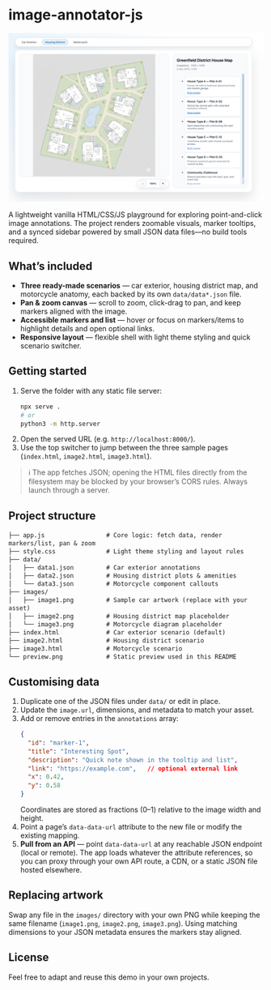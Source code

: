 # image-annotator-js

![Preview](preview.png)

A lightweight vanilla HTML/CSS/JS playground for exploring point-and-click image annotations. The project renders zoomable visuals, marker tooltips, and a synced sidebar powered by small JSON data files—no build tools required.

## What’s included
- **Three ready-made scenarios** &mdash; car exterior, housing district map, and motorcycle anatomy, each backed by its own `data/data*.json` file.
- **Pan & zoom canvas** &mdash; scroll to zoom, click-drag to pan, and keep markers aligned with the image.
- **Accessible markers and list** &mdash; hover or focus on markers/items to highlight details and open optional links.
- **Responsive layout** &mdash; flexible shell with light theme styling and quick scenario switcher.

## Getting started
1. Serve the folder with any static file server:
   ```bash
   npx serve .
   # or
   python3 -m http.server
   ```
2. Open the served URL (e.g. `http://localhost:8000/`).
3. Use the top switcher to jump between the three sample pages (`index.html`, `image2.html`, `image3.html`).

> ℹ️ The app fetches JSON; opening the HTML files directly from the filesystem may be blocked by your browser’s CORS rules. Always launch through a server.

## Project structure
```
├── app.js                 # Core logic: fetch data, render markers/list, pan & zoom
├── style.css              # Light theme styling and layout rules
├── data/
│   ├── data1.json         # Car exterior annotations
│   ├── data2.json         # Housing district plots & amenities
│   └── data3.json         # Motorcycle component callouts
├── images/
│   ├── image1.png         # Sample car artwork (replace with your asset)
│   ├── image2.png         # Housing district map placeholder
│   └── image3.png         # Motorcycle diagram placeholder
├── index.html             # Car exterior scenario (default)
├── image2.html            # Housing district scenario
├── image3.html            # Motorcycle scenario
└── preview.png            # Static preview used in this README
```

## Customising data
1. Duplicate one of the JSON files under `data/` or edit in place.
2. Update the `image.url`, dimensions, and metadata to match your asset.
3. Add or remove entries in the `annotations` array:
   ```json
   {
     "id": "marker-1",
     "title": "Interesting Spot",
     "description": "Quick note shown in the tooltip and list",
     "link": "https://example.com",   // optional external link
     "x": 0.42,
     "y": 0.58
   }
   ```
   Coordinates are stored as fractions (0–1) relative to the image width and height.
4. Point a page’s `data-data-url` attribute to the new file or modify the existing mapping.
5. **Pull from an API** — point `data-data-url` at any reachable JSON endpoint (local or remote). The app loads whatever the attribute references, so you can proxy through your own API route, a CDN, or a static JSON file hosted elsewhere.

## Replacing artwork
Swap any file in the `images/` directory with your own PNG while keeping the same filename (`image1.png`, `image2.png`, `image3.png`). Using matching dimensions to your JSON metadata ensures the markers stay aligned.

## License
Feel free to adapt and reuse this demo in your own projects.
